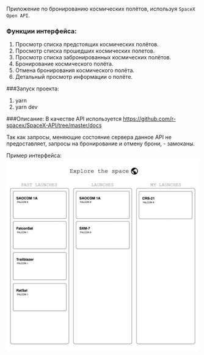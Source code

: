 Приложение по бронированию космических полётов, используя `SpaceX Open API`.

### Функции интерфейса:
1. Просмотр списка предстоящих космических полётов.
2. Просмотр списка прошедших космических полетов.
3. Просмотр списка забронированных космических полётов.
4. Бронирование космического полёта.
5. Отмена бронирования космического полёта.
6. Детальный просмотр информации о полёте.

###Запуск проекта:
1. yarn
2. yarn dev

###Описание:
В качестве API используется https://github.com/r-spacex/SpaceX-API/tree/master/docs  

Так как запросы, меняющие состояние сервера данное API не предоставляет, запросы на бронирование и отмену брони, - замоканы.

Пример интерфейса:
![UI](example.jpg "UI")
